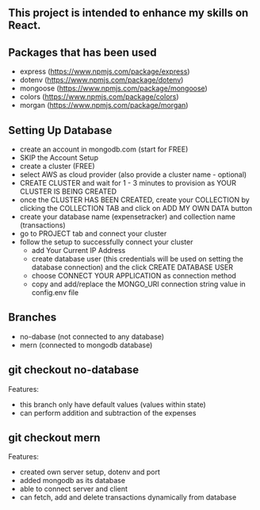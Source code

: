 ## This project is intended to enhance my skills on React.

## Packages that has been used
- express (https://www.npmjs.com/package/express)
- dotenv (https://www.npmjs.com/package/dotenv)
- mongoose (https://www.npmjs.com/package/mongoose)
- colors (https://www.npmjs.com/package/colors)
- morgan (https://www.npmjs.com/package/morgan)

## Setting Up Database
- create an account in mongodb.com (start for FREE)
- SKIP the Account Setup
- create a cluster (FREE)
- select AWS as cloud provider (also provide a cluster name - optional) 
- CREATE CLUSTER and wait for 1 - 3 minutes to provision as YOUR CLUSTER IS BEING CREATED
- once the CLUSTER HAS BEEN CREATED, create your COLLECTION by clicking the COLLECTION TAB and click on ADD MY OWN DATA button
- create your database name (expensetracker) and collection name (transactions)
- go to PROJECT tab and connect your cluster
- follow the setup to successfully connect your cluster
    - add Your Current IP Address
    - create database user (this credentials will be used on setting the database connection) and the click CREATE DATABASE USER
    - choose CONNECT YOUR APPLICATION as connection method
    - copy and add/replace the MONGO_URI connection string value in config.env file

## Branches
- no-dabase (not connected to any database)
- mern (connected to mongodb database)

## git checkout no-database
Features:
- this branch only have default values (values within state)
- can perform addition and subtraction of the expenses

## git checkout mern 
Features:
- created own server setup, dotenv and port 
- added mongodb as its database
- able to connect server and client
- can fetch, add and delete transactions dynamically from database
